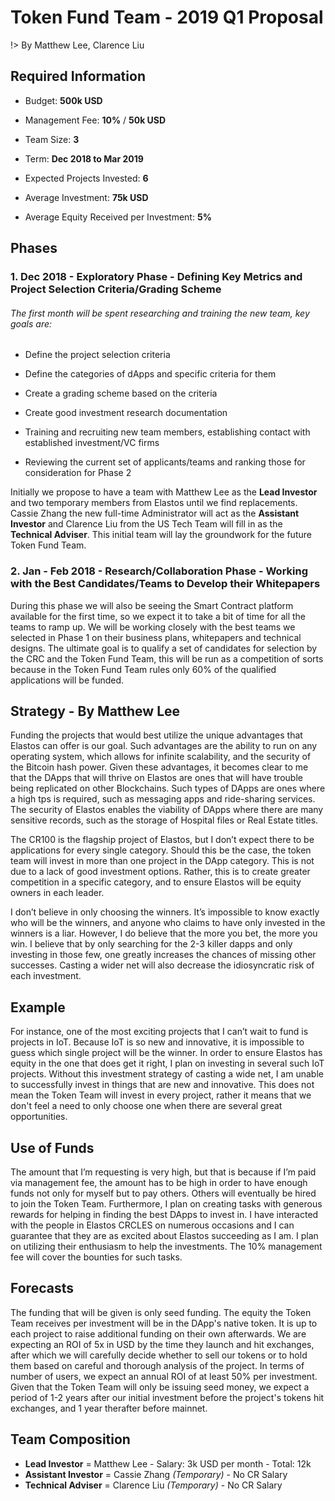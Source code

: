 
# Token Fund Team - 2019 Q1 Proposal

!> By Matthew Lee, Clarence Liu

## Required Information

- Budget: **500k USD**

- Management Fee: **10%** / **50k USD**

- Team Size: **3**

- Term: **Dec 2018 to Mar 2019**

- Expected Projects Invested: **6**

- Average Investment: **75k USD**

- Average Equity Received per Investment: **5%**


## Phases

### 1. Dec 2018 - **Exploratory Phase** - Defining Key Metrics and Project Selection Criteria/Grading Scheme

###### The first month will be spent researching and training the new team, key goals are:

- Define the project selection criteria

- Define the categories of dApps and specific criteria for them

- Create a grading scheme based on the criteria

- Create good investment research documentation

- Training and recruiting new team members, establishing contact with established investment/VC firms

- Reviewing the current set of applicants/teams and ranking those for consideration for Phase 2

Initially we propose to have a team with Matthew Lee as the **Lead Investor** and two temporary members from Elastos until
we find replacements. Cassie Zhang the new full-time Administrator will act as the **Assistant Investor** and Clarence Liu from the US Tech Team will fill in as
the **Technical Adviser**. This initial team will lay the groundwork for the future Token Fund Team.


### 2. Jan - Feb 2018 - **Research/Collaboration Phase** - Working with the Best Candidates/Teams to Develop their Whitepapers

During this phase we will also be seeing the Smart Contract platform available for the first time, so we expect it to take a bit of time for all the teams to ramp up.
We will be working closely with the best teams we selected in Phase 1 on their business plans, whitepapers and technical designs.
The ultimate goal is to qualify a set of candidates for selection by the CRC and the Token Fund Team, this will be
run as a competition of sorts because in the Token Fund Team rules only 60% of the qualified applications will be funded.

## Strategy - By Matthew Lee


Funding the projects that would best utilize the unique advantages that Elastos can offer is our goal. Such advantages are the ability to run on any operating system, which allows for infinite scalability, and the security of the Bitcoin hash power. Given these advantages, it becomes clear to me that the DApps that will thrive on Elastos are ones that will have trouble being replicated on other Blockchains. Such types of DApps are ones where a high tps is required, such as messaging apps and ride-sharing services. The security of Elastos enables the viability of DApps where there are many sensitive records, such as the storage of Hospital files or Real Estate titles.

The CR100 is the flagship project of Elastos, but I don’t expect there to be applications for every single category. Should this be the case, the token team will invest in more than one project in the DApp category. This is not due to a lack of good investment options. Rather, this is to create greater competition in a specific category, and to ensure Elastos will be equity owners in each leader.

I don’t believe in only choosing the winners. It’s impossible to know exactly who will be the winners, and anyone who claims to have only invested in the winners is a liar. However, I do believe that the more you bet, the more you win. I believe that by only searching for the 2-3 killer dapps and only investing in those few, one greatly increases the chances of missing other successes. Casting a wider net will also decrease the idiosyncratic risk of each investment.

## Example


For instance, one of the most exciting projects that I can’t wait to fund is projects in IoT. Because IoT is so new and innovative, it is impossible to guess which single project will be the winner. In order to ensure Elastos has equity in the one that does get it right, I plan on investing in several such IoT projects. Without this investment strategy of casting a wide net, I am unable to successfully invest in things that are new and innovative. This does not mean the Token Team will invest in every project, rather it means that we don't feel a need to only choose one when there are several great opportunities.

## Use of Funds


The amount that I’m requesting is very high, but that is because if I’m paid via management fee, the amount has to be high in order to have enough funds not only for myself but to pay others. Others will eventually be hired to join the Token Team. Furthermore, I plan on creating tasks with generous rewards for helping in finding the best DApps to invest in. I have interacted with the people in Elastos CRCLES on numerous occasions and I can guarantee that they are as excited about Elastos succeeding as I am. I plan on utilizing their enthusiasm to help the investments. The 10% management fee will cover the bounties for such tasks.

## Forecasts


The funding that will be given is only seed funding. The equity the Token Team receives per investment will be in the DApp's native token. It is up to each project to raise additional funding on their own afterwards. We are expecting an ROI of 5x in USD by the time they launch and hit exchanges, after which we will carefully decide whether to sell our tokens or to hold them based on careful and thorough analysis of the project. In terms of number of users, we expect an annual ROI of at least 50% per investment. Given that the Token Team will only be issuing seed money, we expect a period of 1-2 years after our initial investment before the project's tokens hit exchanges, and 1 year therafter before mainnet.



## Team Composition

- **Lead Investor** = Matthew Lee - Salary: 3k USD per month - Total: 12k
- **Assistant Investor** = Cassie Zhang *(Temporary)* - No CR Salary
- **Technical Adviser** = Clarence Liu *(Temporary)* - No CR Salary

